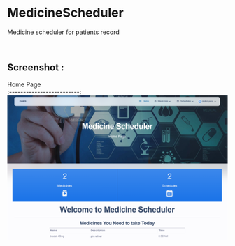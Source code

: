 # MedicineScheduler
Medicine scheduler for patients record

<br>

## Screenshot :
Home Page             
:-------------------------:
![homepage](https://raw.githubusercontent.com/diveshthapa/MedicineScheduler/b52f6bdd2f4a6cb49758dfb07a22402f590c6b5e/assets/img/medicine%20scheduler.png)

